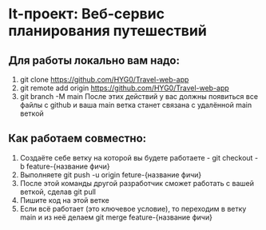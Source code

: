 # It-проект: Веб-сервис планирования путешествий

## Для работы локально вам надо:
1. git clone https://github.com/HYG0/Travel-web-app
2. git remote add origin https://github.com/HYG0/Travel-web-app
3. git branch -M main
После этих действий у вас должны появиться все файлы с github и ваша main ветка станет связана с удалённой main веткой 
## Как работаем совместно:
1. Создаёте себе ветку на которой вы будете работаете - git checkout -b feature-{название фичи}
2. Выполняете git push -u origin feture-{название фичи}
3. После этой команды другой разработчик сможет работать с вашей веткой, сделав git pull
3. Пишите код на этой ветке
4. Если всё работает (это ключевое условие), то переходим в ветку main и из неё делаем git merge feature-{название фичи}
